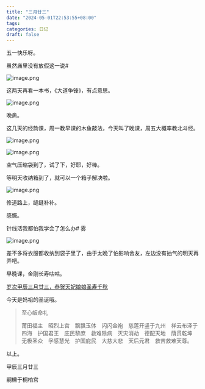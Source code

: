 ```yaml
---
title: "三月廿三"
date: "2024-05-01T22:53:55+08:00"
tags: 
categories: 日记
draft: false
---
```

五一快乐呀。

虽然庙里没有放假这一说#

![image.png](https://cdn.jsdelivr.net/gh/luo029/blogimage@main/24%200501%202251%2000.png)

这两天再看一本书，《大道争锋》，有点意思。

![image.png](https://cdn.jsdelivr.net/gh/luo029/blogimage@main/24%200501%202251%2019.png)

晚斋。

这几天的经韵课，周一教早课的木鱼敲法，今天叫了晚课，周五大概率教北斗经。

![image.png](https://cdn.jsdelivr.net/gh/luo029/blogimage@main/24%200501%202251%2054.png)

![image.png](https://cdn.jsdelivr.net/gh/luo029/blogimage@main/24%200501%202252%2004.png)

空气压缩袋到了，试了下，好耶，好棒。

等明天收纳箱到了，就可以一个箱子解决啦。

![image.png](https://cdn.jsdelivr.net/gh/luo029/blogimage@main/24%200501%202252%2029.png)

修道路上，缝缝补补。

感慨。

针线活我都怕我学会了怎么办# 雾

![image.png](https://cdn.jsdelivr.net/gh/luo029/blogimage@main/24%200501%202252%2056.png)

差不多将衣服都收纳到袋子里了，由于太晚了怕影响舍友，左边没有抽气的明天再弄吧。

早晚课，金刚长寿咕咕。

[岁次甲辰三月廿三，恭贺天妃娘娘圣寿千秋](https://mp.weixin.qq.com/s/rXBcGSW20FqpOT5KbpKnBg)

今天是妈祖的圣诞哦。

> 至心皈命礼
> 
> 莆田福主　昭烈上宫　飘飘玉体　闪闪金袍　慈莲开竖于九州　祥云布泽于四海　护国君王　庇民黎庶　救难除病　灭灾消劫　德配天地　荫贯乾坤　无极圣众　孚感慧光　护国庇民　大慈大悲　天后元君　救苦救难天尊。

以上。

甲辰三月廿三

嗣檙于桐柏宫